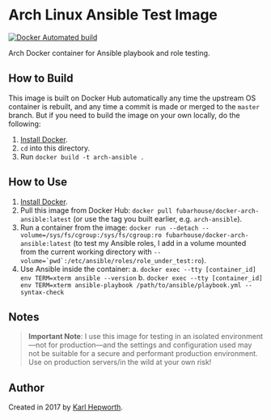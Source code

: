 # Arch Linux Ansible Test Image

[![Docker Automated build](https://img.shields.io/docker/automated/fubarhouse/docker-arch-ansible.svg?maxAge=2592000)](https://hub.docker.com/r/fubarhouse/docker-arch-ansible/)

Arch Docker container for Ansible playbook and role testing.

## How to Build

This image is built on Docker Hub automatically any time the upstream OS container is rebuilt, and any time a commit is made or merged to the `master` branch. But if you need to build the image on your own locally, do the following:

  1. [Install Docker](https://docs.docker.com/engine/installation/).
  2. `cd` into this directory.
  3. Run `docker build -t arch-ansible .`

## How to Use

  1. [Install Docker](https://docs.docker.com/engine/installation/).
  2. Pull this image from Docker Hub: `docker pull fubarhouse/docker-arch-ansible:latest` (or use the tag you built earlier, e.g. `arch-ansible`).
  3. Run a container from the image: `docker run --detach --volume=/sys/fs/cgroup:/sys/fs/cgroup:ro fubarhouse/docker-arch-ansible:latest` (to test my Ansible roles, I add in a volume mounted from the current working directory with ``--volume=`pwd`:/etc/ansible/roles/role_under_test:ro``).
  4. Use Ansible inside the container:
    a. `docker exec --tty [container_id] env TERM=xterm ansible --version`
    b. `docker exec --tty [container_id] env TERM=xterm ansible-playbook /path/to/ansible/playbook.yml --syntax-check`

## Notes

> **Important Note**: I use this image for testing in an isolated environment—not for production—and the settings and configuration used may not be suitable for a secure and performant production environment. Use on production servers/in the wild at your own risk!

## Author

Created in 2017 by [Karl Hepworth](https://twitter.com/fubarhouse).
